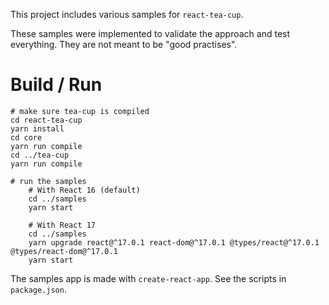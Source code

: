 This project includes various samples for `react-tea-cup`.

These samples were implemented to validate the approach and
test everything. They are not meant to be "good practises".

# Build / Run

    # make sure tea-cup is compiled
    cd react-tea-cup
    yarn install
    cd core
    yarn run compile
    cd ../tea-cup
    yarn run compile

    # run the samples 
        # With React 16 (default)
        cd ../samples
        yarn start
    
        # With React 17
        cd ../samples
        yarn upgrade react@^17.0.1 react-dom@^17.0.1 @types/react@^17.0.1 @types/react-dom@^17.0.1
        yarn start

The samples app is made with `create-react-app`. See the scripts in `package.json`.
